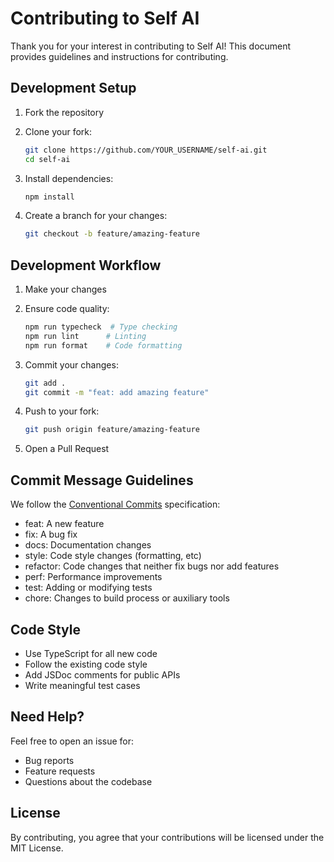 # Contributing to Self AI

Thank you for your interest in contributing to Self AI! This document provides guidelines and instructions for contributing.

## Development Setup

1. Fork the repository
2. Clone your fork:
   ```bash
   git clone https://github.com/YOUR_USERNAME/self-ai.git
   cd self-ai
   ```

3. Install dependencies:
   ```bash
   npm install
   ```

4. Create a branch for your changes:
   ```bash
   git checkout -b feature/amazing-feature
   ```

## Development Workflow

1. Make your changes
2. Ensure code quality:
   ```bash
   npm run typecheck  # Type checking
   npm run lint      # Linting
   npm run format    # Code formatting
   ```

3. Commit your changes:
   ```bash
   git add .
   git commit -m "feat: add amazing feature"
   ```

4. Push to your fork:
   ```bash
   git push origin feature/amazing-feature
   ```

5. Open a Pull Request

## Commit Message Guidelines

We follow the [Conventional Commits](https://www.conventionalcommits.org/) specification:

- feat: A new feature
- fix: A bug fix
- docs: Documentation changes
- style: Code style changes (formatting, etc)
- refactor: Code changes that neither fix bugs nor add features
- perf: Performance improvements
- test: Adding or modifying tests
- chore: Changes to build process or auxiliary tools

## Code Style

- Use TypeScript for all new code
- Follow the existing code style
- Add JSDoc comments for public APIs
- Write meaningful test cases

## Need Help?

Feel free to open an issue for:
- Bug reports
- Feature requests
- Questions about the codebase

## License

By contributing, you agree that your contributions will be licensed under the MIT License.